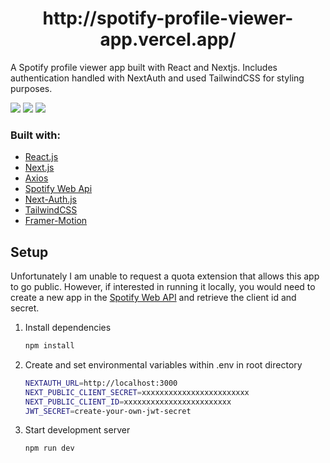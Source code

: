 <h1 align="center">
  http://spotify-profile-viewer-app.vercel.app/
</h1>

A Spotify profile viewer app built with React and Nextjs. Includes authentication handled with NextAuth and used TailwindCSS for styling purposes.

![](https://i.imgur.com/cj9Hyi1.png)
![](https://i.imgur.com/6fjN3vu.png)
![](https://i.imgur.com/9GoVYYA.png)

### Built with:

-   [React.js](https://reactjs.org/)
-   [Next.js](https://nextjs.org/)
-   [Axios](https://axios-http.com/docs/intro)
-   [Spotify Web Api](https://github.com/thelinmichael/spotify-web-api-node)
-   [Next-Auth.js](https://next-auth.js.org/)
-   [TailwindCSS](https://tailwindcss.com/)
-   [Framer-Motion](https://www.framer.com/motion/)

## Setup

Unfortunately I am unable to request a quota extension that allows this app to go public. However, if interested in running it locally, you would need to create a new app in the [Spotify Web API](https://developer.spotify.com/dashboard/applications) and retrieve the client id and secret.

1. Install dependencies

    ```bash
    npm install
    ```

2. Create and set environmental variables within .env in root directory

    ```bash
    NEXTAUTH_URL=http://localhost:3000
    NEXT_PUBLIC_CLIENT_SECRET=xxxxxxxxxxxxxxxxxxxxxxxx
    NEXT_PUBLIC_CLIENT_ID=xxxxxxxxxxxxxxxxxxxxxxxx
    JWT_SECRET=create-your-own-jwt-secret
    ```

3. Start development server

    ```bash
    npm run dev
    ```
